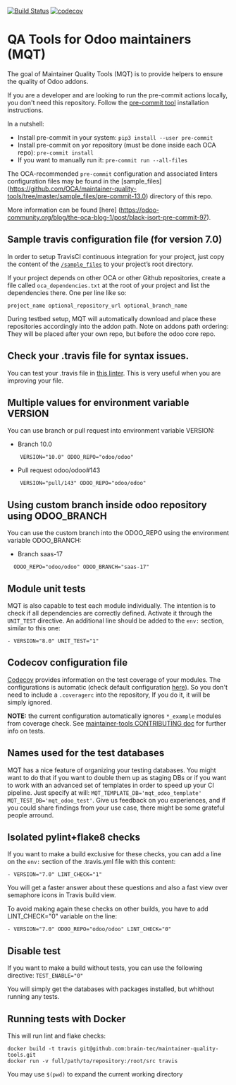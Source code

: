 [![Build Status](https://travis-ci.org/OCA/maintainer-quality-tools.svg)](https://travis-ci.org/OCA/maintainer-quality-tools)
[![codecov](https://codecov.io/gh/OCA/maintainer-quality-tools/branch/master/graph/badge.svg)](https://codecov.io/gh/OCA/maintainer-quality-tools)

QA Tools for Odoo maintainers (MQT)
===================================

The goal of Maintainer Quality Tools (MQT) is to provide helpers to ensure the quality of Odoo addons.

If you are a developer and are looking to run the pre-commit actions locally,
you don't need this repository.
Follow the [pre-commit tool](https://pre-commit.com/#install) installation instructions.

In a nutshell:

- Install pre-commit in your system: ``pip3 install --user pre-commit``
- Install pre-commit on yor repository (must be done inside each OCA repo):
  ``pre-commit install``
- If you want to manually run it: ``pre-commit run --all-files``

The OCA-recommended `pre-commit` configuration
and associated linters configuration files may be found in the [sample_files]
(https://github.com/OCA/maintainer-quality-tools/tree/master/sample_files/pre-commit-13.0)
directory of this repo.

More information can be found [here]
(https://odoo-community.org/blog/the-oca-blog-1/post/black-isort-pre-commit-97).


Sample travis configuration file (for version 7.0)
--------------------------------------------------

In order to setup TravisCI continuous integration for your project, just copy the
content of the [`/sample_files`](https://github.com/OCA/maintainer-quality-tools/tree/master/sample_files)
to your project’s root directory.

If your project depends on other OCA or other Github repositories, create a file called `oca_dependencies.txt` at the root of your project and list the dependencies there. One per line like so:

    project_name optional_repository_url optional_branch_name

During testbed setup, MQT will automatically download and place these repositories accordingly into the addon path.
Note on addons path ordering: They will be placed after your own repo, but before the odoo core repo.

Check your .travis file for syntax issues.
------------------------------------------

You can test your .travis file in [this linter](http://lint.travis-ci.org/).
This is very useful when you are improving your file.

Multiple values for environment variable VERSION
------------------------------------------------

You can use branch or pull request into environment variable VERSION:

- Branch 10.0
```
    VERSION="10.0" ODOO_REPO="odoo/odoo"
```

- Pull request odoo/odoo#143
```
    VERSION="pull/143" ODOO_REPO="odoo/odoo"
```

Using custom branch inside odoo repository using ODOO_BRANCH
------------------------------------------------------------

You can use the custom branch into the ODOO_REPO using the environment variable ODOO_BRANCH:


- Branch saas-17
```
  ODOO_REPO="odoo/odoo" ODOO_BRANCH="saas-17"
```

Module unit tests
-----------------

MQT is also capable to test each module individually.
The intention is to check if all dependencies are correctly defined.
Activate it through the `UNIT_TEST` directive.
An additional line should be added to the `env:` section,
similar to this one:

    - VERSION="8.0" UNIT_TEST="1"


Codecov configuration file
--------------------------

[Codecov](https://codecov.io/) provides information on the test coverage of your modules.
The configurations is automatic (check default configuration [here](cfg/.coveragerc)).
So you don't need to include a `.coveragerc` into the repository,
If you do it, it will be simply ignored.

**NOTE:** the current configuration automatically ignores `*_example` modules
from coverage check.
See [maintainer-tools CONTRIBUTING doc](https://github.com/OCA/maintainer-tools/blob/master/CONTRIBUTING.md#tests) for further info on tests.

Names used for the test databases
---------------------------------

MQT has a nice feature of organizing your testing databases.
You might want to do that if you want to double them up as
staging DBs or if you want to work with an advanced set of
templates in order to speed up your CI pipeline.
Just specify at will:
`MQT_TEMPLATE_DB='mqt_odoo_template' MQT_TEST_DB='mqt_odoo_test'`.
Give us feedback on you experiences, and if you could share findings
from your use case, there might be some grateful people arround.


Isolated pylint+flake8 checks
-----------------------------
If you want to make a build exclusive for these checks, you can add a line
on the `env:` section of the .travis.yml file with this content:

    - VERSION="7.0" LINT_CHECK="1"

You will get a faster answer about these questions and also a fast view over
semaphore icons in Travis build view.

To avoid making again these checks on other builds, you have to add
LINT_CHECK="0" variable on the line:

    - VERSION="7.0" ODOO_REPO="odoo/odoo" LINT_CHECK="0"


Disable test
------------
If you want to make a build without tests, you can use the following directive:
`TEST_ENABLE="0"`

You will simply get the databases with packages installed,
but whithout running any tests.

Running tests with Docker
--------------------------
This will run lint and flake checks:

    docker build -t travis git@github.com:brain-tec/maintainer-quality-tools.git
    docker run -v full/path/to/repository:/root/src travis
    
You may use `$(pwd)` to expand the current working directory

